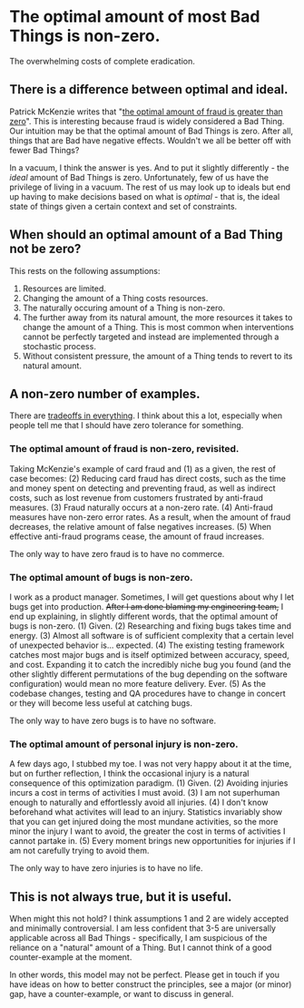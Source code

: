 # The optimal amount of most Bad Things is non-zero.

The overwhelming costs of complete eradication.

## There is a difference between optimal and ideal.

Patrick McKenzie writes that "[the optimal amount of fraud is greater than zero](https://www.bitsaboutmoney.com/archive/optimal-amount-of-fraud/)".
This is interesting because fraud is widely considered a Bad Thing.
Our intuition may be that the optimal amount of Bad Things is zero.
After all, things that are Bad have negative effects.
Wouldn't we all be better off with fewer Bad Things?

In a vacuum, I think the answer is yes.
And to put it slightly differently - the *ideal* amount of Bad Things is zero.
Unfortunately, few of us have the privilege of living in a vacuum.
The rest of us may look up to ideals but end up having to make decisions based on what is *optimal* - that is, the ideal state of things given a certain context and set of constraints.

## When should an optimal amount of a Bad Thing not be zero?
This rests on the following assumptions:
1. Resources are limited.
2. Changing the amount of a Thing costs resources.
3. The naturally occuring amount of a Thing is non-zero.
4. The further away from its natural amount, the more resources it takes to change the amount of a Thing. This is most common when interventions cannot be perfectly targeted and instead are implemented through a stochastic process.  
5. Without consistent pressure, the amount of a Thing tends to revert to its natural amount.

## A non-zero number of examples.
There are [tradeoffs in everything](/tradeoffs.md).
I think about this a lot, especially when people tell me that I should have zero tolerance for something.

### The optimal amount of fraud is non-zero, revisited.

Taking McKenzie's example of card fraud and (1) as a given, the rest of case becomes: (2) Reducing card fraud has direct costs, such as the time and money spent on detecting and preventing fraud, as well as indirect costs, such as lost revenue from customers frustrated by anti-fraud measures. (3) Fraud naturally occurs at a non-zero rate. (4) Anti-fraud measures have non-zero error rates. As a result, when the amount of fraud decreases, the relative amount of false negatives increases. (5) When effective anti-fraud programs cease, the amount of fraud increases.

The only way to have zero fraud is to have no commerce.

### The optimal amount of bugs is non-zero.
I work as a product manager. Sometimes, I will get questions about why I let bugs get into production. ~~After I am done blaming my engineering team,~~ I end up explaining, in slightly different words, that the optimal amount of bugs is non-zero. (1) Given. (2) Researching and fixing bugs takes time and energy. (3) Almost all software is of sufficient complexity that a certain level of unexpected behavior is... expected. (4) The existing testing framework catches most major bugs and is itself optimized between accuracy, speed, and cost. Expanding it to catch the incredibly niche bug you found (and the other slightly different permutations of the bug depending on the software configuration) would mean no more feature delivery. Ever. (5) As the codebase changes, testing and QA procedures have to change in concert or they will become less useful at catching bugs.

The only way to have zero bugs is to have no software.

### The optimal amount of personal injury is non-zero.

A few days ago, I stubbed my toe. I was not very happy about it at the time, but on further reflection, I think the occasional injury is a natural consequence of this optimization paradigm. (1) Given. (2) Avoiding injuries incurs a cost in terms of activities I must avoid. (3) I am not superhuman enough to naturally and effortlessly avoid all injuries. (4) I don't know beforehand what activites will lead to an injury. Statistics invariably show that you can get injured doing the most mundane activities, so the more minor the injury I want to avoid, the greater the cost in terms of activities I cannot partake in. (5) Every moment brings new opportunities for injuries if I am not carefully trying to avoid them.

The only way to have zero injuries is to have no life.

## This is not always true, but it is useful.
When might this not hold?
I think assumptions 1 and 2 are widely accepted and minimally controversial. I am less confident that 3-5 are universally applicable across all Bad Things - specifically, I am suspicious of the reliance on a "natural" amount of a Thing. But I cannot think of a good counter-example at the moment.

In other words, this model may not be perfect. Please get in touch if you have ideas on how to better construct the principles, see a major (or minor) gap, have a counter-example, or want to discuss in general.
